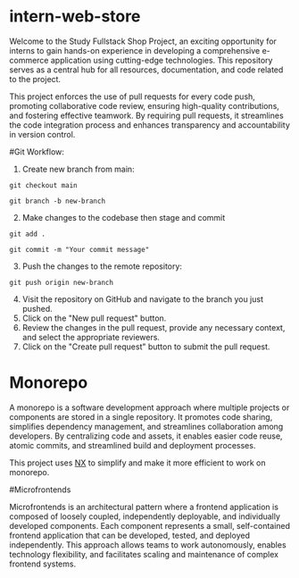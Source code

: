 # intern-web-store
Welcome to the Study Fullstack Shop Project, an exciting opportunity for interns to gain hands-on experience in developing a comprehensive e-commerce application using cutting-edge technologies. This repository serves as a central hub for all resources, documentation, and code related to the project.

This project enforces the use of pull requests for every code push, promoting collaborative code review, ensuring high-quality contributions, and fostering effective teamwork. By requiring pull requests, it streamlines the code integration process and enhances transparency and accountability in version control.

#Git Workflow:

1. Create new branch from main:

```Shell
git checkout main
```

```Shell
git branch -b new-branch
```
2. Make changes to the codebase then stage and commit

```Shell
git add .
```

```Shell
git commit -m "Your commit message"
```
3. Push the changes to the remote repository:

```Shell
git push origin new-branch
```

4. Visit the repository on GitHub and navigate to the branch you just pushed.
5. Click on the "New pull request" button.
6. Review the changes in the pull request, provide any necessary context, and select the appropriate reviewers.
7. Click on the "Create pull request" button to submit the pull request.

# Monorepo

A monorepo is a software development approach where multiple projects or components are stored in a single repository. It promotes code sharing, simplifies dependency management, and streamlines collaboration among developers. By centralizing code and assets, it enables easier code reuse, atomic commits, and streamlined build and deployment processes.

This project uses [NX](https://nx.dev/getting-started/why-nx) to simplify and make it more efficient to work on monorepo.

#Microfrontends

Microfrontends is an architectural pattern where a frontend application is composed of loosely coupled, independently deployable, and individually developed components. Each component represents a small, self-contained frontend application that can be developed, tested, and deployed independently. This approach allows teams to work autonomously, enables technology flexibility, and facilitates scaling and maintenance of complex frontend systems.
